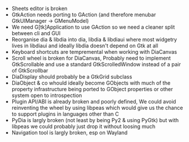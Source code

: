 * Sheets editor is broken
* GtkAction needs porting to GAction (and therefore menubar GtkUIManager -> GMenuModel)
* We need G\[tk\]Application to use GAction so we need a cleaner split between cli and GUI
* Reorganise dia & libdia into dia, libdia & libdiaui where most widgetry lives in libdiaui
  and ideally libdia doesn't depend on Gtk at all
* Keyboard shortcuts are tempremental when working with DiaCanvas
* Scroll wheel is broken for DiaCanvas, Probably need to implement GtkScrollable and use
  a standard GtkScrolledWindow instead of a pair of GtkScrollbar
* DiaDisplay should probably be a GtkGrid subclass
* DiaObject & co whould ideally become GObjects with much of the property infrastructure
  being ported to GObject properties or other system open to introspection
* Plugin API/ABI is already broken and poorly defined, We could avoid reinventing the
  wheel by using libpeas which would give us the chance to support plugins in languages
  other than C
* PyDia is largly broken (not least by being Py2 & using PyGtk) but with libpeas we
  could probably just drop it without loosing much
* Navigation tool is largly broken, esp on Wayland

